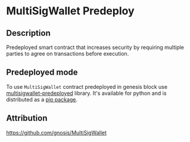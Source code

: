 # MultiSigWallet Predeploy

## Description

Predeployed smart contract that increases security by requiring multiple parties to agree on transactions before execution.

## Predeployed mode

To use `MultiSigWallet` contract predeployed in genesis block use [multisigwallet-predeployed](predeployed/README.md) library. It's available for python and is distributed as a [pip package](https://pypi.org/project/multisigwallet-predeployed).

## Attribution

https://github.com/gnosis/MultiSigWallet